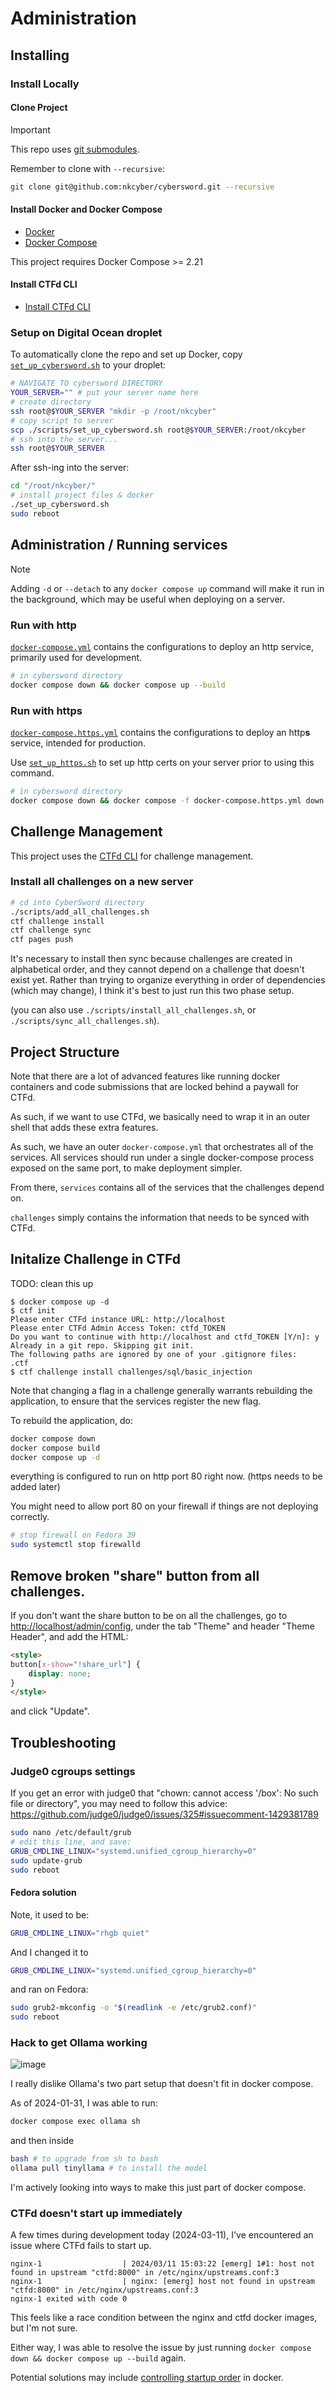 # Administration

## Installing

### Install Locally

#### Clone Project

> [!IMPORTANT]
> This repo uses [git submodules](https://git-scm.com/book/en/v2/Git-Tools-Submodules).
>
> Remember to clone with `--recursive`:
> ```bash
> git clone git@github.com:nkcyber/cybersword.git --recursive
> ```

#### Install Docker and Docker Compose

- [Docker](https://docs.docker.com/get-docker/)
- [Docker Compose](https://docs.docker.com/compose/install/)

This project requires Docker Compose >= 2.21

#### Install CTFd CLI

- [Install CTFd CLI](https://github.com/CTFd/ctfcli?tab=readme-ov-file#installation-and-usage)

### Setup on Digital Ocean droplet

To automatically clone the repo and set up Docker, copy [`set_up_cybersword.sh`](../scripts/set_up_cybersword.sh) to your droplet:

```bash
# NAVIGATE TO cybersword DIRECTORY
YOUR_SERVER="" # put your server name here
# create directory
ssh root@$YOUR_SERVER "mkdir -p /root/nkcyber"
# copy script to server
scp ./scripts/set_up_cybersword.sh root@$YOUR_SERVER:/root/nkcyber
# ssh into the server...
ssh root@$YOUR_SERVER
```
After ssh-ing into the server:
```bash
cd "/root/nkcyber/"
# install project files & docker
./set_up_cybersword.sh
sudo reboot
```

## Administration / Running services

> [!NOTE]
> Adding `-d` or `--detach` to any `docker compose up` command will make it run in the background, which may be useful when deploying on a server.

### Run with http

[`docker-compose.yml`](../docker-compose.yml) contains the configurations to deploy an http service, primarily used for development.

```bash
# in cybersword directory
docker compose down && docker compose up --build
```

### Run with https

[`docker-compose.https.yml`](../docker-compose.https.yml) contains the configurations to deploy an http**s** service, intended for production.

Use [`set_up_https.sh`](../scripts/set_up_https.sh) to set up http certs on your server prior to using this command.

```bash
# in cybersword directory
docker compose down && docker compose -f docker-compose.https.yml down && docker compose -f docker-compose.https.yml up --build
```

## Challenge Management

This project uses the [CTFd CLI](https://github.com/CTFd/ctfcli) for challenge management.

### Install all challenges on a new server

```bash
# cd into CyberSword directory
./scripts/add_all_challenges.sh
ctf challenge install
ctf challenge sync
ctf pages push
```

It's necessary to install then sync because challenges are created in alphabetical order, and they cannot depend on a challenge that doesn't exist yet.
Rather than trying to organize everything in order of dependencies (which may change), I think it's best to just run this two phase setup.

(you can also use `./scripts/install_all_challenges.sh`, or ``./scripts/sync_all_challenges.sh``).

## Project Structure

Note that there are a lot of advanced features like running docker containers and code submissions that are locked behind a paywall for CTFd.

As such, if we want to use CTFd, we basically need to wrap it in an outer shell that adds these extra features.

As such, we have an outer `docker-compose.yml` that orchestrates all of the services.
All services should run under a single docker-compose process exposed on the same port, to make deployment simpler.

From there, `services` contains all of the services that the challenges depend on.

`challenges` simply contains the information that needs to be synced with CTFd.

## Initalize Challenge in CTFd

TODO: clean this up

```
$ docker compose up -d
$ ctf init
Please enter CTFd instance URL: http://localhost
Please enter CTFd Admin Access Token: ctfd_TOKEN
Do you want to continue with http://localhost and ctfd_TOKEN [Y/n]: y
Already in a git repo. Skipping git init.
The following paths are ignored by one of your .gitignore files:
.ctf
$ ctf challenge install challenges/sql/basic_injection
```

Note that changing a flag in a challenge generally warrants rebuilding the application, to ensure that the services register the new flag.

To rebuild the application, do:

```bash
docker compose down
docker compose build
docker compose up -d
```

everything is configured to run on http port 80 right now. (https needs to be added later)

You might need to allow port 80 on your firewall if things are not deploying correctly.

```bash
# stop firewall on Fedora 39
sudo systemctl stop firewalld
```

## Remove broken "share" button from all challenges.

If you don't want the share button to be on all the challenges, go to <http://localhost/admin/config>, under the tab "Theme" and header "Theme Header", and add the HTML:

```html
<style>
button[x-show="!share_url"] {
    display: none;
}
</style>
```

and click "Update".

## Troubleshooting

### Judge0 cgroups settings

If you get an error with judge0 that "chown: cannot access '/box': No such file or directory", you may need to follow this advice:
<https://github.com/judge0/judge0/issues/325#issuecomment-1429381789>

```bash
sudo nano /etc/default/grub
# edit this line, and save:
GRUB_CMDLINE_LINUX="systemd.unified_cgroup_hierarchy=0"
sudo update-grub
sudo reboot
```

#### Fedora solution

Note, it used to be:
```bash
GRUB_CMDLINE_LINUX="rhgb quiet"
```

And I changed it to
```bash
GRUB_CMDLINE_LINUX="systemd.unified_cgroup_hierarchy=0"
```
and ran on Fedora:
```bash
sudo grub2-mkconfig -o "$(readlink -e /etc/grub2.conf)"
sudo reboot
```

### Hack to get Ollama working

![image](https://github.com/nkcyber/cybersword/assets/46602241/50e91aa8-bbdd-4caa-a0ad-8f029d804b41)

I really dislike Ollama's two part setup that doesn't fit in docker compose.

As of 2024-01-31, I was able to run:

```bash
docker compose exec ollama sh
```
and then inside
```bash
bash # to upgrade from sh to bash
ollama pull tinyllama # to install the model
```

I'm actively looking into ways to make this just part of docker compose.

### CTFd doesn't start up immediately

A few times during development today (2024-03-11), I've encountered an issue where CTFd fails to start up.

```
nginx-1                  | 2024/03/11 15:03:22 [emerg] 1#1: host not found in upstream "ctfd:8000" in /etc/nginx/upstreams.conf:3
nginx-1                  | nginx: [emerg] host not found in upstream "ctfd:8000" in /etc/nginx/upstreams.conf:3
nginx-1 exited with code 0
```

This feels like a race condition between the nginx and ctfd docker images, but I'm not sure.

Either way, I was able to resolve the issue by just running `docker compose down && docker compose up --build` again.

Potential solutions may include [controlling startup order](https://docs.docker.com/compose/startup-order/) in docker.

